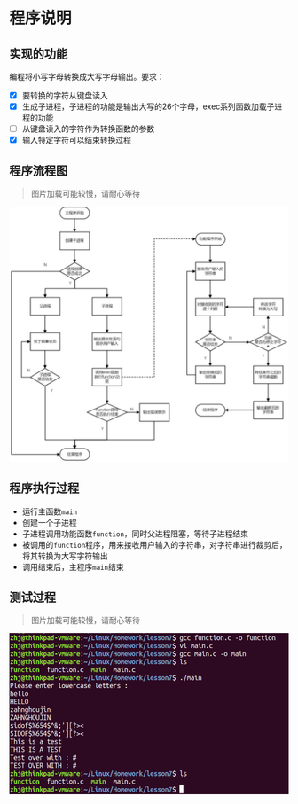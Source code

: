 # 程序说明

## 实现的功能

编程将小写字母转换成大写字母输出。要求：

- [x] 要转换的字符从键盘读入
- [x] 生成子进程，子进程的功能是输出大写的26个字母，exec系列函数加载子进程的功能
- [ ] 从键盘读入的字符作为转换函数的参数
- [x] 输入特定字符可以结束转换过程

## 程序流程图

> 图片加载可能较慢，请耐心等待

![lesson7_flow_v1](https://github.com/ZHJ0125/Embedded_Linux/blob/master/Image/Homework/lesson7/lesson7_flow_v1.png)

## 程序执行过程

* 运行主函数`main`
* 创建一个子进程
* 子进程调用功能函数`function`，同时父进程阻塞，等待子进程结束
* 被调用的`function`程序，用来接收用户输入的字符串，对字符串进行裁剪后，将其转换为大写字符输出
* 调用结束后，主程序`main`结束

## 测试过程

> 图片加载可能较慢，请耐心等待

![lesson7_flow_v1](https://github.com/ZHJ0125/Embedded_Linux/blob/master/Image/Homework/lesson7/lesson7_test_v1.png)
